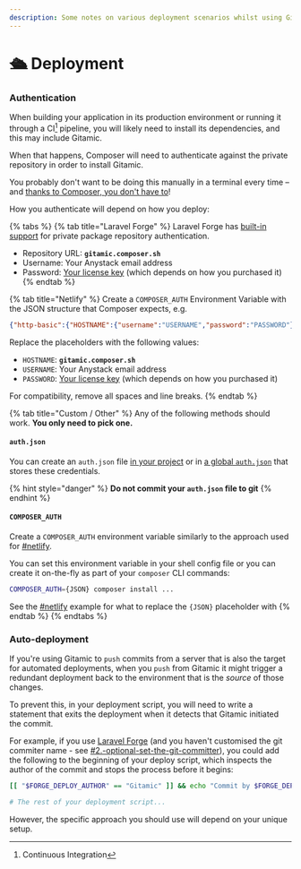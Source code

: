 ```yaml
---
description: Some notes on various deployment scenarios whilst using Gitamic.
---
```


# 🛳 Deployment

### Authentication

When building your application in its production environment or running it through a CI[^1] pipeline, you will likely need to install its dependencies, and this may include Gitamic.

When that happens, Composer will need to authenticate against the private repository in order to install Gitamic.

You probably don't want to be doing this manually in a terminal every time – and [thanks to Composer, you don't have to](https://getcomposer.org/doc/articles/authentication-for-private-packages.md)!

How you authenticate will depend on how you deploy:

{% tabs %}
{% tab title="Laravel Forge" %}
Laravel Forge has [built-in support](https://forge.laravel.com/docs/1.0/sites/packages.html) for private package repository authentication.

* Repository URL: **`gitamic.composer.sh`**
* Username: Your Anystack email address
* Password: [Your license key](installation.md#anystack) (which depends on how you purchased it)
{% endtab %}

{% tab title="Netlify" %}
Create a `COMPOSER_AUTH` Environment Variable with the JSON structure that Composer expects, e.g.

```json
{"http-basic":{"HOSTNAME":{"username":"USERNAME","password":"PASSWORD"}}}
```

Replace the placeholders with the following values:

* `HOSTNAME`: **`gitamic.composer.sh`**
* `USERNAME`: Your Anystack email address
* `PASSWORD`: [Your license key](installation.md#anystack) (which depends on how you purchased it)

For compatibility, remove all spaces and line breaks.
{% endtab %}

{% tab title="Custom / Other" %}
Any of the following methods should work. **You only need to pick one.**

#### `auth.json`

You can create an `auth.json` file [in your project](https://getcomposer.org/doc/articles/authentication-for-private-packages.md#authentication-in-auth-json-per-project) or in [a global `auth.json`](https://getcomposer.org/doc/articles/authentication-for-private-packages.md#global-authentication-credentials) that stores these credentials.

{% hint style="danger" %}
**Do not commit your `auth.json` file to git**
{% endhint %}

#### `COMPOSER_AUTH`

Create a `COMPOSER_AUTH` environment variable similarly to the approach used for [#netlify](deployment.md#netlify "mention").

You can set this environment variable in your shell config file or you can create it on-the-fly as part of your `composer` CLI commands:

```bash
COMPOSER_AUTH={JSON} composer install ...
```

See the [#netlify](deployment.md#netlify "mention") example for what to replace the `{JSON}` placeholder with
{% endtab %}
{% endtabs %}

### Auto-deployment

If you're using Gitamic to `push` commits from a server that is also the target for automated deployments, when you `push` from Gitamic it might trigger a redundant deployment back to the environment that is the _source_ of those changes.

To prevent this, in your deployment script, you will need to write a statement that exits the deployment when it detects that Gitamic initiated the commit.

For example, if you use [Laravel Forge](https://forge.laravel.com/) (and you haven't customised the git commiter name - see [#2.-optional-set-the-git-committer](setup.md#2.-optional-set-the-git-committer "mention")), you could add the following to the beginning of your deploy script, which inspects the author of the commit and stops the process before it begins:

```bash
[[ "$FORGE_DEPLOY_AUTHOR" == "Gitamic" ]] && echo "Commit by $FORGE_DEPLOY_AUTHOR" && exit 0

# The rest of your deployment script...
```

However, the specific approach you should use will depend on your unique setup.

[^1]: Continuous Integration
